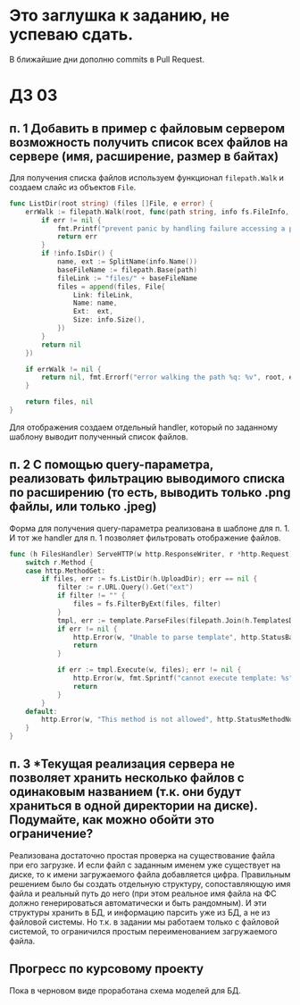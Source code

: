 # Это заглушка к заданию, не успеваю сдать.
В ближайшие дни дополню commits в Pull Request.

# ДЗ 03
## п. 1 Добавить в пример с файловым сервером возможность получить список всех файлов на сервере (имя, расширение, размер в байтах)
Для получения списка файлов используем функционал `filepath.Walk` и
создаем слайс из объектов `File`.
```go
func ListDir(root string) (files []File, e error) {
	errWalk := filepath.Walk(root, func(path string, info fs.FileInfo, err error) error {
		if err != nil {
			fmt.Printf("prevent panic by handling failure accessing a path %q: %v\n", path, err)
			return err
		}
		if !info.IsDir() {
			name, ext := SplitName(info.Name())
			baseFileName := filepath.Base(path)
			fileLink := "files/" + baseFileName
			files = append(files, File{
				Link: fileLink,
				Name: name,
				Ext:  ext,
				Size: info.Size(),
			})
		}
		return nil
	})

	if errWalk != nil {
		return nil, fmt.Errorf("error walking the path %q: %v", root, errWalk)
	}

	return files, nil
}
```

Для отображения создаем отдельный handler, который по заданному шаблону выводит
полученный список файлов.

## п. 2 С помощью query-параметра, реализовать фильтрацию выводимого списка по расширению (то есть, выводить только .png файлы, или только .jpeg)
Форма для получения query-параметра реализована в шаблоне для п. 1.
И тот же handler для п. 1 позволяет фильтровать отображение файлов.
```go
func (h FilesHandler) ServeHTTP(w http.ResponseWriter, r *http.Request) {
	switch r.Method {
	case http.MethodGet:
		if files, err := fs.ListDir(h.UploadDir); err == nil {
			filter := r.URL.Query().Get("ext")
			if filter != "" {
				files = fs.FilterByExt(files, filter)
			}
			tmpl, err := template.ParseFiles(filepath.Join(h.TemplatesDir, "fileserver.html"))
			if err != nil {
				http.Error(w, "Unable to parse template", http.StatusBadRequest)
				return
			}

			if err := tmpl.Execute(w, files); err != nil {
				http.Error(w, fmt.Sprintf("cannot execute template: %s", err), http.StatusInternalServerError)
				return
			}
		}
	default:
		http.Error(w, "This method is not allowed", http.StatusMethodNotAllowed)
	}
}
```

## п. 3 *Текущая реализация сервера не позволяет хранить несколько файлов с одинаковым названием (т.к. они будут храниться в одной директории на диске). Подумайте, как  можно обойти это ограничение?
Реализована достаточно простая проверка на существование файла при его загрузке.
И если файл с заданным именем уже существует на диске, то к имени загружаемого файла добавляется цифра.
Правильным решением было бы создать отдельную структуру, сопоставляющую имя файла 
и реальный путь до него (при этом реальное имя файла на ФС должно генерироваться автоматически и быть рандомным).
И эти структуры хранить в БД, и информацию парсить уже из БД, а не из файловой системы.
Но т.к. в задании мы работаем только с файловой системой, то ограничился простым переименованием 
загружаемого файла.

## Прогресс по курсовому проекту
Пока в черновом виде проработана схема моделей для БД.